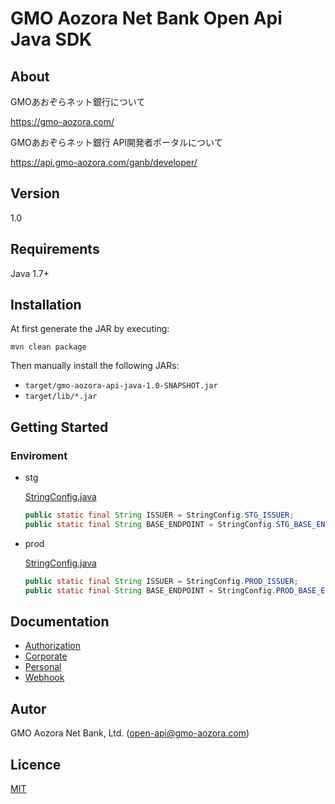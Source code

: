 # GMO Aozora Net Bank Open Api Java SDK

## About

GMOあおぞらネット銀行について

https://gmo-aozora.com/

GMOあおぞらネット銀行 API開発者ポータルについて

https://api.gmo-aozora.com/ganb/developer/

## Version

1.0

## Requirements

Java 1.7+

## Installation

At first generate the JAR by executing:

```shell
mvn clean package
```

Then manually install the following JARs:

* `target/gmo-aozora-api-java-1.0-SNAPSHOT.jar`
* `target/lib/*.jar`

## Getting Started

###  Enviroment

- stg

    [StringConfig.java](src/main/java/common/StringConfig.java)

    ```java
    public static final String ISSUER = StringConfig.STG_ISSUER;
    public static final String BASE_ENDPOINT = StringConfig.STG_BASE_ENDPOINT;
    ```

- prod

    [StringConfig.java](src/main/java/common/StringConfig.java)

    ```java
    public static final String ISSUER = StringConfig.PROD_ISSUER;
    public static final String BASE_ENDPOINT = StringConfig.PROD_BASE_ENDPOINT;
    ```

## Documentation

 - [Authorization](docs/authorization)
 - [Corporate](docs/corporate)
 - [Personal](docs/personal)
 - [Webhook](docs/webhook)

## Autor

GMO Aozora Net Bank, Ltd. (open-api@gmo-aozora.com)

## Licence

[MIT](https://github.com/gmoaozora/gmo-aozora-api-java/blob/master/LICENSE)